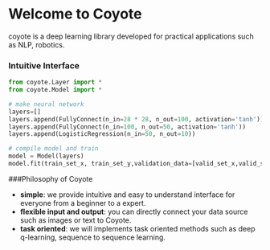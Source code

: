# Welcome to Coyote

coyote is a deep learning library developed for practical applications such as NLP, robotics.

### Intuitive Interface

```python
from coyote.Layer import *
from coyote.Model import *

# make neural network
layers=[]
layers.append(FullyConnect(n_in=28 * 28, n_out=100, activation='tanh'))
layers.append(FullyConnect(n_in=100, n_out=50, activation='tanh'))
layers.append(LogisticRegression(n_in=50, n_out=10))

# compile model and train
model = Model(layers)
model.fit(train_set_x, train_set_y,validation_data=[valid_set_x,valid_set_y])
```

###Philosophy of Coyote
* **simple**: we provide intuitive and easy to understand interface for everyone from a beginner to a expert. 
* **flexible input and output**: you can directly connect your data source such as images or text to Coyote.
* **task oriented**: we will implements task oriented methods such as deep q-learning, sequence to sequence learning.
